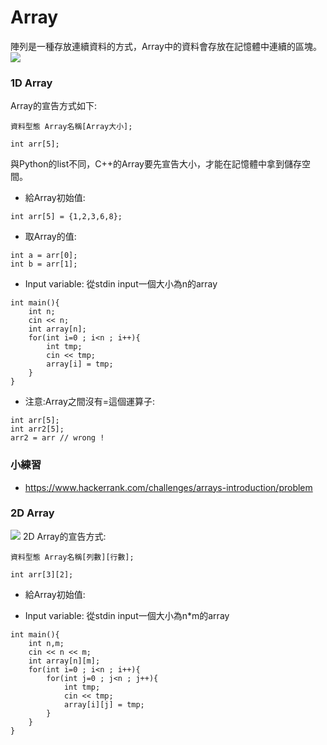 # Array

陣列是一種存放連續資料的方式，Array中的資料會存放在記憶體中連續的區塊。
![](https://i.imgur.com/ymZag5n.png)

### 1D Array
Array的宣告方式如下:
```cpp=1
資料型態 Array名稱[Array大小];

int arr[5];
```
與Python的list不同，C++的Array要先宣告大小，才能在記憶體中拿到儲存空間。

* 給Array初始值:
```cpp=1
int arr[5] = {1,2,3,6,8};
```
* 取Array的值:
```cpp=1
int a = arr[0];
int b = arr[1];
```
* Input variable: 從stdin input一個大小為n的array
```cpp=1
int main(){
    int n;
    cin << n;
    int array[n];
    for(int i=0 ; i<n ; i++){
        int tmp;
        cin << tmp;
        array[i] = tmp;
    } 
}
```

* 注意:Array之間沒有=這個運算子:
```cpp=1
int arr[5];
int arr2[5];
arr2 = arr // wrong !
```

### 小練習
* https://www.hackerrank.com/challenges/arrays-introduction/problem

### 2D Array
![](https://i.imgur.com/5s2aiaP.png)
2D Array的宣告方式:
```cpp=1
資料型態 Array名稱[列數][行數];

int arr[3][2];
```
* 給Array初始值:

* Input variable: 從stdin input一個大小為n*m的array
```cpp=1
int main(){
    int n,m;
    cin << n << m;
    int array[n][m];
    for(int i=0 ; i<n ; i++){
        for(int j=0 ; j<n ; j++){
            int tmp;
            cin << tmp;
            array[i][j] = tmp;
        }
    } 
}
```